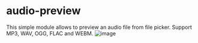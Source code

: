 # audio-preview
This simple module allows to preview an audio file from file picker. Support MP3, WAV, OGG, FLAC and WEBM.
![image](https://user-images.githubusercontent.com/1334405/131345773-ee37873c-c1f7-4687-81ae-79a2976b72b1.png)


